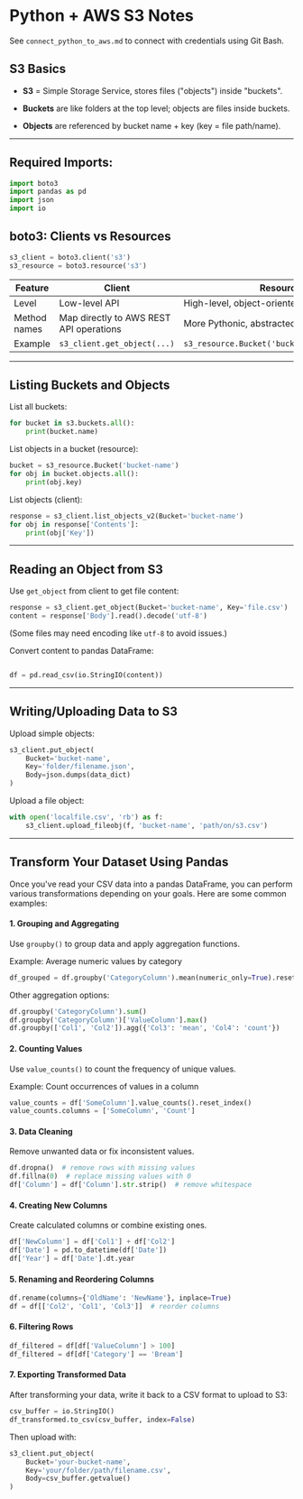 # Python + AWS S3 Notes

See `connect_python_to_aws.md` to connect with credentials using Git Bash.

## S3 Basics
- **S3** = Simple Storage Service, stores files ("objects") inside "buckets".

- **Buckets** are like folders at the top level; objects are files inside buckets.

- **Objects** are referenced by bucket name + key (key = file path/name).

---
## Required Imports:
``` python
import boto3
import pandas as pd
import json
import io
```
## boto3: Clients vs Resources

``` python
s3_client = boto3.client('s3')
s3_resource = boto3.resource('s3')
```
| Feature       | Client                                   | Resource                            |
|---------------|------------------------------------------|-----------------------------------|
| Level         | Low-level API                            | High-level, object-oriented       |
| Method names  | Map directly to AWS REST API operations | More Pythonic, abstracted methods |
| Example       | `s3_client.get_object(...)`              | `s3_resource.Bucket('bucket').objects.all()` |

---

## Listing Buckets and Objects
List all buckets:

``` python
for bucket in s3.buckets.all():
    print(bucket.name)
```

List objects in a bucket (resource):
``` python
bucket = s3_resource.Bucket('bucket-name')
for obj in bucket.objects.all():
    print(obj.key)
```

List objects (client):
``` python
response = s3_client.list_objects_v2(Bucket='bucket-name')
for obj in response['Contents']:
    print(obj['Key'])
```
---

## Reading an Object from S3
Use `get_object` from client to get file content:
```python
response = s3_client.get_object(Bucket='bucket-name', Key='file.csv')
content = response['Body'].read().decode('utf-8')
```

(Some files may need encoding like `utf-8` to avoid issues.)

Convert content to pandas DataFrame:
``` python

df = pd.read_csv(io.StringIO(content))
```

---
## Writing/Uploading Data to S3
Upload simple objects:

``` python
s3_client.put_object(
    Bucket='bucket-name',
    Key='folder/filename.json',
    Body=json.dumps(data_dict)
)
```

Upload a file object:
```python
with open('localfile.csv', 'rb') as f:
    s3_client.upload_fileobj(f, 'bucket-name', 'path/on/s3.csv')
```

---
## Transform Your Dataset Using Pandas
Once you've read your CSV data into a pandas DataFrame, you can perform various transformations depending on your goals. Here are some common examples:


#### 1. Grouping and Aggregating

Use `groupby()` to group data and apply aggregation functions.

Example: Average numeric values by category

```python
df_grouped = df.groupby('CategoryColumn').mean(numeric_only=True).reset_index()
```
Other aggregation options:

```python
df.groupby('CategoryColumn').sum()
df.groupby('CategoryColumn')['ValueColumn'].max()
df.groupby(['Col1', 'Col2']).agg({'Col3': 'mean', 'Col4': 'count'})
```

#### 2. Counting Values
Use `value_counts()` to count the frequency of unique values.

Example: Count occurrences of values in a column

```python
value_counts = df['SomeColumn'].value_counts().reset_index()
value_counts.columns = ['SomeColumn', 'Count']
```

#### 3. Data Cleaning
Remove unwanted data or fix inconsistent values.

```python
df.dropna()  # remove rows with missing values
df.fillna(0)  # replace missing values with 0
df['Column'] = df['Column'].str.strip()  # remove whitespace
```

#### 4. Creating New Columns
Create calculated columns or combine existing ones.

```python
df['NewColumn'] = df['Col1'] + df['Col2']
df['Date'] = pd.to_datetime(df['Date'])
df['Year'] = df['Date'].dt.year
```

#### 5. Renaming and Reordering Columns
```python
df.rename(columns={'OldName': 'NewName'}, inplace=True)
df = df[['Col2', 'Col1', 'Col3']]  # reorder columns
```

#### 6. Filtering Rows
```python
df_filtered = df[df['ValueColumn'] > 100]
df_filtered = df[df['Category'] == 'Bream']
``` 

#### 7. Exporting Transformed Data
After transforming your data, write it back to a CSV format to upload to S3:

``` python
csv_buffer = io.StringIO()
df_transformed.to_csv(csv_buffer, index=False)
```
Then upload with:

```python
s3_client.put_object(
    Bucket='your-bucket-name',
    Key='your/folder/path/filename.csv',
    Body=csv_buffer.getvalue()
)
```
